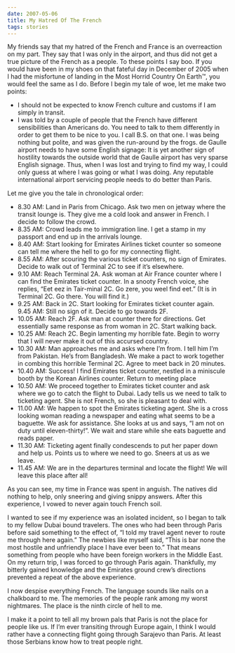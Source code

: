 ```yaml
---
date: 2007-05-06
title: My Hatred Of The French
tags: stories
---
```


My friends say that my hatred of the French and France is an overreaction on my part. They say that I was only in the airport, and thus did not get a true picture of the French as a people. To these points I say boo. If you would have been in my shoes on that fateful day in December of 2005 when I had the misfortune of landing in the Most Horrid Country On Earth™, you would feel the same as I do.
Before I begin my tale of woe, let me make two points:

- I should not be expected to know French culture and customs if I am simply in transit.
- I was told by a couple of people that the French have different sensibilities than Americans do. You need to talk to them differently in order to get them to be nice to you. I call B.S. on that one. I was being nothing but polite, and was given the run-around by the frogs.
de Gaulle airport needs to have some English signage: It is yet another sign of hostility towards the outside world that de Gaulle airport has very sparse English signage. Thus, when I was lost and trying to find my way, I could only guess at where I was going or what I was doing. Any reputable international airport servicing people needs to do better than Paris.

Let me give you the tale in chronological order:

- 8.30 AM: Land in Paris from Chicago. Ask two men on jetway where the transit lounge is. They give me a cold look and answer in French. I decide to follow the crowd.
- 8.35 AM: Crowd leads me to immigration line. I get a stamp in my passport and end up in the arrivals lounge.
- 8.40 AM: Start looking for Emirates Airlines ticket counter so someone can tell me where the hell to go for my connecting flight.
- 8.55 AM: After scouring the various ticket counters, no sign of Emirates. Decide to walk out of Terminal 2C to see if it’s elsewhere.
- 9.10 AM: Reach Terminal 2A. Ask woman at Air France counter where I can find the Emirates ticket counter. In a snooty French voice, she replies, “Eet eez in Tair-minal 2C. Go zere, you weel find eet.” (It is in Terminal 2C. Go there. You will find it.)
- 9.25 AM: Back in 2C. Start looking for Emirates ticket counter again. 9.45 AM: Still no sign of it. Decide to go towards 2F.
- 10.05 AM: Reach 2F. Ask man at counter there for directions. Get essentially same response as from woman in 2C. Start walking back.
- 10.25 AM: Reach 2C. Begin lamenting my horrible fate. Begin to worry that I will never make it out of this accursed country.
- 10.30 AM: Man approaches me and asks where I’m from. I tell him I’m from Pakistan. He’s from Bangladesh. We make a pact to work together in combing this horrible Terminal 2C. Agree to meet back in 20 minutes.
- 10.40 AM: Success! I find Emirates ticket counter, nestled in a miniscule booth by the Korean Airlines counter. Return to meeting place
- 10.50 AM: We proceed together to Emirates ticket counter and ask where we go to catch the flight to Dubai. Lady tells us we need to talk to ticketing agent. She is not French, so she is pleasant to deal with.
- 11.00 AM: We happen to spot the Emirates ticketing agent. She is a cross looking woman reading a newspaper and eating what seems to be a baguette. We ask for assistance. She looks at us and says, “I am not on duty until eleven-thirty!”. We wait and stare while she eats baguette and reads paper.
- 11.30 AM: Ticketing agent finally condescends to put her paper down and help us. Points us to where we need to go. Sneers at us as we leave.
- 11.45 AM: We are in the departures terminal and locate the flight! We will leave this place after all!

As you can see, my time in France was spent in anguish. The natives did nothing to help, only sneering and giving snippy answers. After this experience, I vowed to never again touch French soil.

I wanted to see if my experience was an isolated incident, so I began to talk to my fellow Dubai bound travelers. The ones who had been through Paris before said something to the effect of, “I told my travel agent never to route me through here again.” The newbies like myself said, “This is bar none the most hostile and unfriendly place I have ever been to.” That means something from people who have been foreign workers in the Middle East.
On my return trip, I was forced to go through Paris again. Thankfully, my bitterly gained knowledge and the Emirates ground crew’s directions prevented a repeat of the above experience.

I now despise everything French. The language sounds like nails on a chalkboard to me. The memories of the people rank among my worst nightmares. The place is the ninth circle of hell to me.

I make it a point to tell all my brown pals that Paris is not the place for people like us. If I’m ever transiting through Europe again, I think I would rather have a connecting flight going through Sarajevo than Paris. At least those Serbians know how to treat people right.